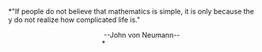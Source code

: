 *"If&nbsp;people&nbsp;do&nbsp;not&nbsp;believe&nbsp;that&nbsp;mathematics&nbsp;is&nbsp;simple,&nbsp;it&nbsp;is&nbsp;only&nbsp;because&nbsp;they&nbsp;do&nbsp;not&nbsp;realize&nbsp;how&nbsp;complicated&nbsp;life&nbsp;is."

&nbsp;&nbsp;&nbsp;&nbsp;&nbsp;&nbsp;&nbsp;&nbsp;&nbsp;&nbsp;&nbsp;&nbsp;&nbsp;&nbsp;&nbsp;&nbsp;&nbsp;&nbsp;&nbsp;&nbsp;&nbsp;&nbsp;&nbsp;&nbsp;&nbsp;&nbsp;&nbsp;&nbsp;&nbsp;&nbsp;&nbsp;&nbsp;&nbsp;&nbsp;&nbsp;&nbsp;&nbsp;&nbsp;&nbsp;&nbsp;&nbsp;&nbsp;&nbsp;&nbsp;&nbsp;&nbsp;&nbsp;&nbsp;&nbsp;--John&nbsp;von&nbsp;Neumann--&nbsp;&nbsp;&nbsp;&nbsp;&nbsp;&nbsp;&nbsp;&nbsp;&nbsp;&nbsp;&nbsp;&nbsp;&nbsp;&nbsp;&nbsp;&nbsp;&nbsp;&nbsp;&nbsp;&nbsp;&nbsp;&nbsp;&nbsp;&nbsp;&nbsp;&nbsp;&nbsp;&nbsp;&nbsp;&nbsp;&nbsp;&nbsp;&nbsp;&nbsp;&nbsp;&nbsp;&nbsp;&nbsp;&nbsp;&nbsp;&nbsp;&nbsp;&nbsp;&nbsp;&nbsp;&nbsp;&nbsp;&nbsp;*